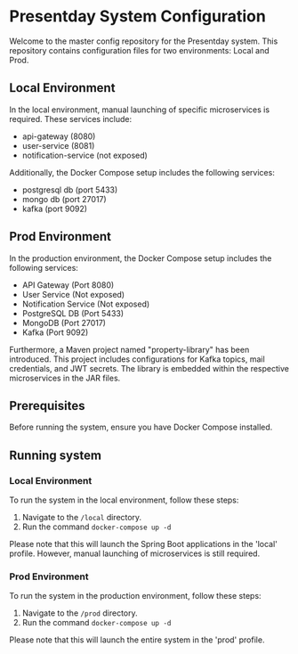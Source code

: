 # Presentday System Configuration

Welcome to the master config repository for the Presentday system. This repository contains configuration files for two environments: Local and Prod.

## Local Environment

In the local environment, manual launching of specific microservices is required. These services include:

  - api-gateway (8080)
  - user-service (8081)
  - notification-service (not exposed)

Additionally, the Docker Compose setup includes the following services:

  - postgresql db (port 5433)
  - mongo db (port 27017)
  - kafka (port 9092)

## Prod Environment

In the production environment, the Docker Compose setup includes the following services:

- API Gateway (Port 8080)
- User Service (Not exposed)
- Notification Service (Not exposed)
- PostgreSQL DB (Port 5433)
- MongoDB (Port 27017)
- Kafka (Port 9092)

Furthermore, a Maven project named "property-library" has been introduced. This project includes configurations for Kafka topics, mail credentials, and JWT secrets. The library is embedded within the respective microservices in the JAR files.

## Prerequisites

Before running the system, ensure you have Docker Compose installed.

## Running system

### Local Environment
To run the system in the local environment, follow these steps:
1. Navigate to the `/local` directory.
2. Run the command `docker-compose up -d`

Please note that this will launch the Spring Boot applications in the 'local' profile. However, manual launching of microservices is still required.

### Prod Environment
To run the system in the production environment, follow these steps:

1. Navigate to the `/prod` directory.
2. Run the command `docker-compose up -d`

Please note that this will launch the entire system in the 'prod' profile.